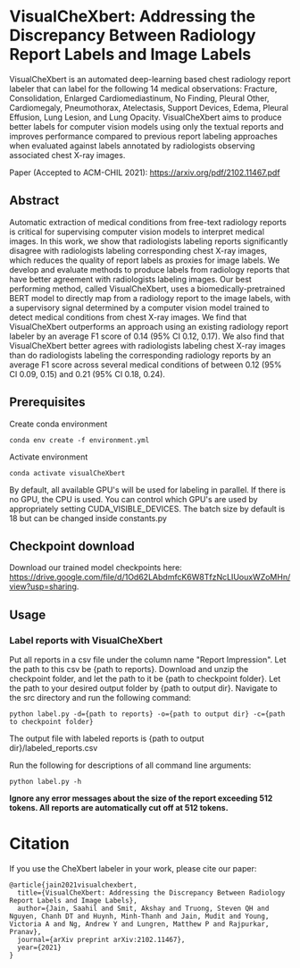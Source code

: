 # VisualCheXbert: Addressing the Discrepancy Between Radiology Report Labels and Image Labels
VisualCheXbert is an automated deep-learning based chest radiology report labeler that can label for the following 14 medical observations: Fracture, Consolidation, Enlarged Cardiomediastinum, No Finding, Pleural Other, Cardiomegaly, Pneumothorax, Atelectasis, Support Devices, Edema, Pleural Effusion, Lung Lesion, and Lung Opacity. VisualCheXbert aims to produce better labels for computer vision models using only the textual reports and improves performance compared to previous report labeling approaches when evaluated against labels annotated by radiologists observing associated chest X-ray images.

Paper (Accepted to ACM-CHIL 2021): https://arxiv.org/pdf/2102.11467.pdf

## Abstract

Automatic extraction of medical conditions from free-text radiology reports is critical for supervising computer vision models to interpret medical images. In this work, we show that radiologists labeling reports significantly disagree with radiologists labeling corresponding chest X-ray images, which reduces the quality of report labels as proxies for image labels. We develop and evaluate methods to produce labels from radiology reports that have better agreement with radiologists labeling images. Our best performing method, called VisualCheXbert, uses a biomedically-pretrained BERT model to directly map from a radiology report to the image labels, with a supervisory signal determined by a computer vision model trained to detect medical conditions from chest X-ray images. We find that VisualCheXbert outperforms an approach using an existing radiology report labeler by an average F1 score of 0.14 (95% CI 0.12, 0.17). We also find that VisualCheXbert better agrees with radiologists labeling chest X-ray images than do radiologists labeling the corresponding radiology reports by an average F1 score across several medical conditions of between 0.12 (95% CI 0.09, 0.15) and 0.21 (95% CI 0.18, 0.24).

## Prerequisites 

Create conda environment

```
conda env create -f environment.yml
```

Activate environment

```
conda activate visualCheXbert
```

By default, all available GPU's will be used for labeling in parallel. If there is no GPU, the CPU is used. You can control which GPU's are used by appropriately setting CUDA_VISIBLE_DEVICES. The batch size by default is 18 but can be changed inside constants.py

## Checkpoint download

Download our trained model checkpoints here: https://drive.google.com/file/d/1Od62LAbdmfcK6W8TfzNcLIUouxWZoMHn/view?usp=sharing.

## Usage

### Label reports with VisualCheXbert

Put all reports in a csv file under the column name "Report Impression". Let the path to this csv be {path to reports}. Download and unzip the checkpoint folder, and let the path to it be {path to checkpoint folder}. Let the path to your desired output folder by {path to output dir}. Navigate to the src directory and run the following command: 

```
python label.py -d={path to reports} -o={path to output dir} -c={path to checkpoint folder} 
```

The output file with labeled reports is {path to output dir}/labeled_reports.csv

Run the following for descriptions of all command line arguments:

```
python label.py -h
```

**Ignore any error messages about the size of the report exceeding 512 tokens. All reports are automatically cut off at 512 tokens.**

# Citation

If you use the CheXbert labeler in your work, please cite our paper:

```
@article{jain2021visualchexbert,
  title={VisualCheXbert: Addressing the Discrepancy Between Radiology Report Labels and Image Labels},
  author={Jain, Saahil and Smit, Akshay and Truong, Steven QH and Nguyen, Chanh DT and Huynh, Minh-Thanh and Jain, Mudit and Young, Victoria A and Ng, Andrew Y and Lungren, Matthew P and Rajpurkar, Pranav},
  journal={arXiv preprint arXiv:2102.11467},
  year={2021}
}
```
